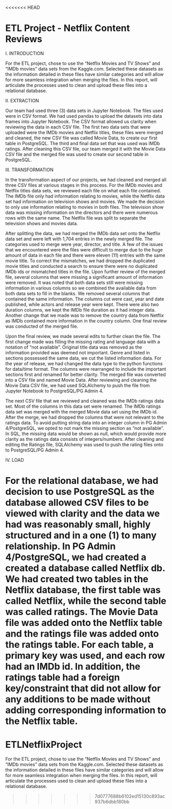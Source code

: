<<<<<<< HEAD
# ETL Project - Netflix Content Reviews

I. INTRODUCTION

For the ETL project, chose to use the “Netflix Movies and TV Shows” and “IMDb movies” data sets from the Kaggle.com. Selected these datasets as the information detailed in these files have similar categories and will allow for more seamless integration when merging the files. In this report, will articulate the processes used to clean and upload these files into a relational database.

II. EXTRACTION

Our team had used three (3) data sets in Jupyter Notebook. The files used were in CSV format. We had used pandas to upload the datasets into data frames into Jupyter Notebook. The CSV format allowed us clarity when reviewing the data in each CSV file. The first two data sets that were uploaded were the IMDb movies and Netflix titles, these files were merged and cleaned, the new CSV file was called Movie Data, to create our first table in PostgreSQL. The third and final data set that was used was IMDb ratings. After cleaning this CSV file, our team merged it with the Movie Data CSV file and the merged file was used to create our second table in PostgreSQL.

III. TRANSFORMATION

In the transformation aspect of our projects, we had cleaned and merged all three CSV files at various stages in this process.
For the IMDb movies and Netflix titles data sets, we reviewed each file on what each file contained. The IMDb file only had information relating to movies, while the Netflix data set had information on television shows and movies. We made the decision to only use information relating to movies in both files. The television show data was missing information on the directors and there were numerous rows with the same name. The Netflix file was split to separate the television shows and movies data.

After splitting the data, we had merged the IMDb data set onto the Netflix data set and were left with 1,704 entries in the newly merged file. The categories used to merge were year, director, and title. A few of the issues that we encountered were the files were difficult to merge due to the huge amount of data in each file and there were eleven (11) entries with the same movie title. To correct the mismatches, we had dropped the duplicated movie titles and conducted a search to ensure there were no duplicated IMDb ids or mismatched titles in the file. Upon further review of the merged file, several columns that were missing a significant amount of information were removed. It was noted that both data sets still were missing information in various columns so we combined the available data from both data sets to fill in the blanks. We removed several columns that contained the same information. The columns cut were cast, year and date published, while actors and release year were kept. There were also two duration columns, we kept the IMDb file duration as it had integer data. Another change that we made was to remove the country data from Netflix as IMDb contained more information in the country column. One final review was conducted of the merged file.

Upon the final review, we made several edits to further clean the file. The first change made was filling the missing rating and language data with a notation of “not available”. Original title data was removed as the information provided was deemed not important. Genre and listed in sections possessed the same data, we cut the listed information data. For the year of release, we had changed the data type to the python functions for data/time format. The columns were rearranged to include the important sections first and renamed for better clarity. The merged file was converted into a CSV file and named Movie Data. After reviewing and cleaning the Movie Data CSV file, we had used SQLAlchemy to push the file from Jupyter Notebook to PostgreSQL/PG Admin 4.

The next CSV file that we reviewed and cleaned was the IMDb ratings data set. Most of the columns in this data set were renamed. The IMDb ratings data set was merged with the merged Movie data set using the IMDb id. After the merge, we had dropped the columns that were not relevant to the ratings data. To avoid putting string data into an integer column in PG Admin 4/PostgreSQL, we opted to not mark the missing section as “not available”. In SQL, the missing data would be shown as null, which would provide more clarity as the ratings data consists of integers/numbers. After cleaning and editing the Ratings file, SQLAlchemy was used to push the rating files onto to PostgreSQL/PG Admin 4.

IV. LOAD

For the relational database, we had decision to use PostgreSQL as the database allowed CSV files to be viewed with clarity and the data we had was reasonably small, highly structured and in a one (1) to many relationship. In PG Admin 4/PostgreSQL, we had created a created a database called Netflix db. We had created two tables in the Netflix database, the first table was called Netflix, while the second table was called ratings. The Movie Data file was added onto the Netflix table and the ratings file was added onto the ratings table. For each table, a primary key was used, and each row had an IMDb id. In addition, the ratings table had a foreign key/constraint that did not allow for any additions to be made without adding corresponding information to the Netflix table.
=======
# ETLNetflixProject

For the ETL project, chose to use the “Netflix Movies and TV Shows” and “IMDb movies” data sets from the Kaggle.com. Selected these datasets as the information detailed in these files have similar categories and will allow for more seamless integration when merging the files. In this report, will articulate the processes used to clean and upload these files into a relational database.
>>>>>>> 7d0777688b6102ed15130c893ac937b6dbb180bb
